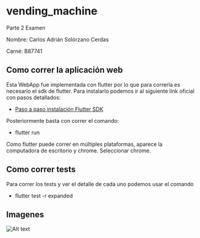 # vending_machine

Parte 2 Examen 

Nombre: Carlos Adrián Solórzano Cerdas

Carné: B87741

## Como correr  la aplicación web
Esta WebApp fue implementada con flutter por lo que para correrla es necesario el sdk de flutter.
Para instalarlo podemos ir al siguiente link oficial con pasos detallados:

- [Paso a paso instalación Flutter SDK](https://docs.flutter.dev/get-started/install)

Posteriormente basta con correr el comando:
- flutter run

Como flutter puede correr en múltiples plataformas, aparece la computadora de escritorio y chrome.
Seleccionar chrome.

## Como correr  tests
Para correr los tests y ver el detalle de cada uno podemos usar el comando

- flutter test -r expanded 
## Imagenes
![Alt text](/Entregabe/AppScreenshots/ss1.png?raw=true "SS1")
